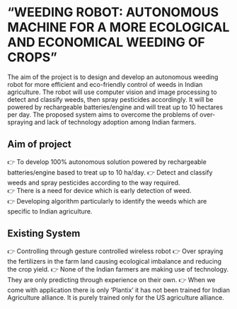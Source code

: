 # “WEEDING ROBOT: AUTONOMOUS MACHINE FOR A MORE ECOLOGICAL AND ECONOMICAL WEEDING OF CROPS”

The aim of the project is to design and develop an autonomous weeding robot for more efficient and eco-friendly control of weeds in Indian agriculture. The robot will use computer vision and image processing to detect and classify weeds, then spray pesticides accordingly. It will be powered by rechargeable batteries/engine and will treat up to 10 hectares per day. The proposed system aims to overcome the problems of over-spraying and lack of technology adoption among Indian farmers.

## Aim of project 
👉 To develop 100% autonomous solution powered by rechargeable batteries/engine based to treat up to 10 ha/day.
👉 Detect and classify weeds and spray pesticides according to the way required.  
👉 There is a need for device which is early detection of weed.  
👉 Developing  algorithm  particularly  to  identify  the  weeds  which  are  specific  to  Indian agriculture. 

## Existing System 
👉 Controlling through gesture controlled wireless robot
👉 Over  spraying  the  fertilizers  in  the  farm  land  causing  ecological  imbalance  and reducing the crop yield. 
👉 None of the Indian farmers are making use of technology. They are only predicting through experience on their own. 
👉 When we come with application there is only ‘Plantix’ it has not been trained for Indian Agriculture alliance. It is purely trained only for the US agriculture alliance. 
